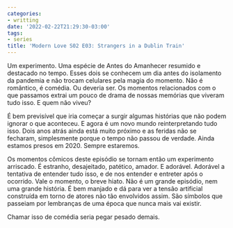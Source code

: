 ```yaml
---
categories:
- writting
date: '2022-02-22T21:29:30-03:00'
tags:
- series
title: 'Modern Love S02 E03: Strangers in a Dublin Train'
---
```


Um experimento. Uma espécie de Antes do Amanhecer resumido e destacado no tempo. Esses dois se conhecem um dia antes do isolamento da pandemia e não trocam celulares pela magia do momento. Não é romântico, é comédia. Ou deveria ser. Os momentos relacionados com o que passamos extrai um pouco de drama de nossas memórias que viveram tudo isso. E quem não viveu?

É bem previsível que iria começar a surgir algumas histórias que não podem ignorar o que aconteceu. E agora é um novo mundo reinterpretando tudo isso. Dois anos atrás ainda está muito próximo e as feridas não se fecharam, simplesmente porque o tempo não passou de verdade. Ainda estamos presos em 2020. Sempre estaremos.

Os momentos cômicos deste episódio se tornam então um experimento arriscado. É estranho, desajeitado, patético, amador. E adorável. Adorável a tentativa de entender tudo isso, e de nos entender e entreter após o ocorrido. Vale o momento, o breve hiato. Não é um grande episódio, nem uma grande história. É bem manjado e dá para ver a tensão artificial construída em torno de atores não tão envolvidos assim. São símbolos que passeiam por lembranças de uma época que nunca mais vai existir.

Chamar isso de comédia seria pegar pesado demais.